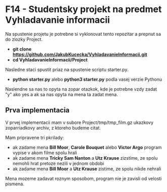 # F14 - Studentsky projekt na predmet Vyhladavanie informacii

Na spustenie projetu je potrebne si vyklonovat tento repozitar a prepnut sa do zlozky Project.
  - **git clone https://github.com/JakubKucecka/VyhladavanieInformacii.git**
  - **cd VyhladavanieInformacii/Project**

Nasledne staci spustit priaz na spustenie scriptu starter.py.
  - **python starter.py** alebo **python3 starter.py** podla vasej verzie Pythonu

Naslendne sa nas to opyta na zopar otazkok, kde je potrebne vzdy zadat "y" ako yes a ak sa nas opyta na mena ta zadat mena.

## Prva implementacia
V prvej implementacii mam v subore Project/tmp/tmp_film.gz ukazkovy zoparriadkovy archiv, z ktoreho budeme citat.

Mam pripravene tri pkrilady:
  - ak zadame mena **Bill Moor**, **Carole Bouquet** alebo **Victor Argo** program vypise v akom filme spolu hrali
  - ak zadame mena **Tricky Sam Nanton** a **Utz Krause** zizstime, ze spolu nemohli hrat pretoze nezili v jednom obdobi
  - ak zadame mena **Bill Moor** a **Utz Krause** zistime, ze spolu nikde nehrali
 
Mena mozeme zadavat roznym sposobom, program nie je zavisli od velosti pismena.
